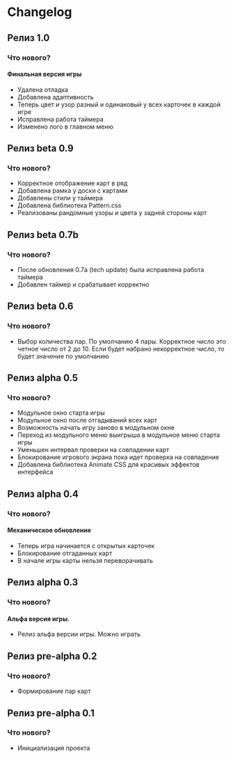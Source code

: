# Changelog

## Релиз 1.0

### Что нового?
#### Финальная версия игры
- Удалена отладка
- Добавлена адаптивность
- Теперь цвет и узор разный и одинаковый у всех карточек в каждой игре
- Исправлена работа таймера
- Изменено лого в главном меню

## Релиз beta 0.9

### Что нового?

- Корректное отображение карт в ряд
- Добавлена рамка у доски с картами
- Добавлены стили у таймера
- Добавлена библиотека Pattern.css 
- Реализованы рандомные узоры и цвета у задней стороны карт


## Релиз beta 0.7b

### Что нового?

- После обновления 0.7a (tech update) была исправлена работа таймера
- Добавлен таймер и срабатывает корректно


## Релиз beta 0.6

### Что нового?

- Выбор количества пар. По умолчанию 4 пары. 
Корректное число это четное число от 2 до 10.
Если будет набрано некорректное число, то будет значение по умолчанию

## Релиз alpha 0.5

### Что нового?

- Модульное окно старта игры
- Модульное окно после отгадываний всех карт
- Возможность начать игру заново в модульном окне
- Переход из модульного меню выигрыша в модульное меню старта игры
- Уменьшен интервал проверки на совпадении карт
- Блокирование игрового экрана пока идет проверка на совпадение
- Добавлена библиотека Animate CSS для красивых эффектов интерфейса

## Релиз alpha 0.4

### Что нового?

#### Механическое обновление
- Теперь игра начинается с открытых карточек
- Блокирование отгаданных карт
- В начале игры карты нельзя переворачивать 

## Релиз alpha 0.3

### Что нового?
#### Альфа версия игры.
- Релиз альфа версии игры. Можно играть

## Релиз pre-alpha 0.2

### Что нового?

- Формирование пар карт

## Релиз pre-alpha 0.1

### Что нового?

- Инициализация проекта


